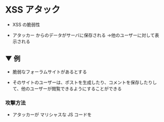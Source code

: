 # XSS アタック

* XSS の脆弱性

* アタッカー からのデータがサーバに保存される →他のユーザーに対して表示される


## ▼ 例

* 脆弱なフォーラムサイトがあるとする

* そのサイトのユーザーは、ポストを生成したり、コメントを保存したりして、他のユーザーが閲覧できるようにすることができる


### 攻撃方法
* アタッカーが マリシャスな JS コードを <script> タグに 入れ込んで、ポストすることができる

* そのフォーラムは、コメントをそのまま表示させる
* <script> タグ内にあるものは、ユーザーには見えない

* マリシャスなコードは、ユーザーの許可のもと、ユーザーに知られることなく実行される


### 防御方法

* システムに渡されるものは何であれ、エスケープする


* しかし、ほとんどのバグや悪用の最も大きな原因は、人的要因なのだ



### 人的要因を回避した、防御方法

* ハンドラーにハードコードするよりも

* データをWebアプリに Submit させた上で、html ファイルに配置させる
